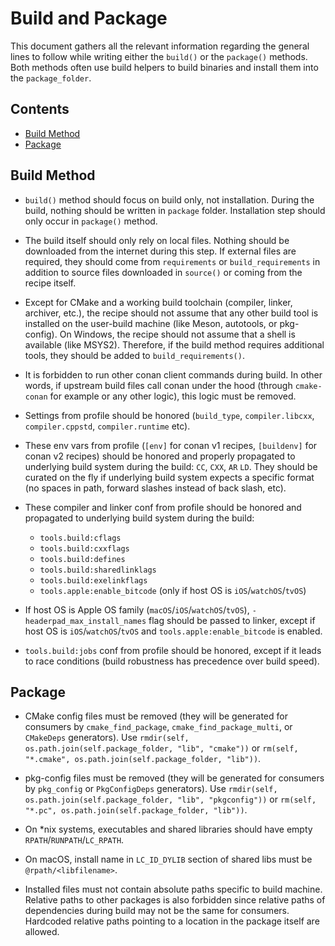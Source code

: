 # Build and Package

This document gathers all the relevant information regarding the general lines to follow while writing either the `build()` or the `package()` methods.
Both methods often use build helpers to build binaries and install them into the `package_folder`.

<!-- toc -->
## Contents

  * [Build Method](#build-method)
  * [Package](#package)<!-- endToc -->

## Build Method

* `build()` method should focus on build only, not installation. During the build, nothing should be written in `package` folder. Installation step should only occur in `package()` method.

* The build itself should only rely on local files. Nothing should be downloaded from the internet during this step. If external files are required, they should come from `requirements` or `build_requirements` in addition to source files downloaded in `source()` or coming from the recipe itself.

* Except for CMake and a working build toolchain (compiler, linker, archiver, etc.), the recipe should not assume that any other build tool is installed on the user-build machine (like Meson, autotools, or pkg-config). On Windows, the recipe should not assume that a shell is available (like MSYS2). Therefore, if the build method requires additional tools, they should be added to `build_requirements()`.

* It is forbidden to run other conan client commands during build. In other words, if upstream build files call conan under the hood (through `cmake-conan` for example or any other logic), this logic must be removed.

* Settings from profile should be honored (`build_type`, `compiler.libcxx`, `compiler.cppstd`, `compiler.runtime` etc).

* These env vars from profile (`[env]` for conan v1 recipes, `[buildenv]` for conan v2 recipes) should be honored and properly propagated to underlying build system during the build: `CC`, `CXX`, `AR` `LD`. They should be curated on the fly if underlying build system expects a specific format (no spaces in path, forward slashes instead of back slash, etc).

* These compiler and linker conf from profile should be honored and propagated to underlying build system during the build:
  * `tools.build:cflags`
  * `tools.build:cxxflags`
  * `tools.build:defines`
  * `tools.build:sharedlinklags`
  * `tools.build:exelinkflags`
  * `tools.apple:enable_bitcode` (only if host OS is `iOS`/`watchOS`/`tvOS`)

* If host OS is Apple OS family (`macOS`/`iOS`/`watchOS`/`tvOS`), `-headerpad_max_install_names` flag should be passed to linker, except if host OS is `iOS`/`watchOS`/`tvOS` and `tools.apple:enable_bitcode` is enabled.

* `tools.build:jobs` conf from profile should be honored, except if it leads to race conditions (build robustness has precedence over build speed).

## Package

* CMake config files must be removed (they will be generated for consumers by `cmake_find_package`, `cmake_find_package_multi`, or `CMakeDeps` generators). Use `rmdir(self, os.path.join(self.package_folder, "lib", "cmake"))` or `rm(self, "*.cmake", os.path.join(self.package_folder, "lib"))`.

* pkg-config files must be removed (they will be generated for consumers by `pkg_config` or `PkgConfigDeps` generators). Use `rmdir(self, os.path.join(self.package_folder, "lib", "pkgconfig"))` or `rm(self, "*.pc", os.path.join(self.package_folder, "lib"))`.

* On *nix systems, executables and shared libraries should have empty `RPATH`/`RUNPATH`/`LC_RPATH`.

* On macOS, install name in `LC_ID_DYLIB` section of shared libs must be `@rpath/<libfilename>`.

* Installed files must not contain absolute paths specific to build machine. Relative paths to other packages is also forbidden since relative paths of dependencies during build may not be the same for consumers. Hardcoded relative paths pointing to a location in the package itself are allowed.
